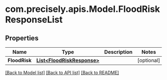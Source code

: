 # com.precisely.apis.Model.FloodRiskResponseList
## Properties

Name | Type | Description | Notes
------------ | ------------- | ------------- | -------------
**FloodRisk** | [**List&lt;FloodRiskResponse&gt;**](FloodRiskResponse.md) |  | [optional] 

[[Back to Model list]](../README.md#documentation-for-models) [[Back to API list]](../README.md#documentation-for-api-endpoints) [[Back to README]](../README.md)

